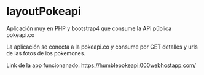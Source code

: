 # layoutPokeapi
Aplicación muy en PHP y bootstrap4 que consume la API pública pokeapi.co 

La aplicación se conecta a la pokeapi.co y consume por GET detalles y urls de las fotos de los pokemones.


Link de la app funcionanado:
https://humblepokeapi.000webhostapp.com/ 
